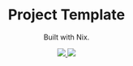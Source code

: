 <div align="center">
<h1>Project Template</h1>
<p>Built with Nix.</p>
<a href="https://builtwithnix.org">
<img src="https://builtwithnix.org/badge.svg">
</a>
<img src="https://img.shields.io/github/license/ttak0422/ProjectTemplate?style=for-the-badge">
</div>

